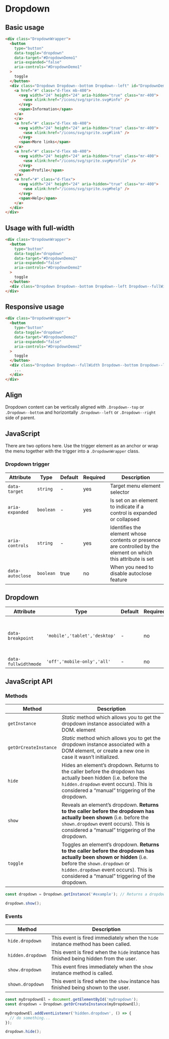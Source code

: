 # Dropdown

## Basic usage

```html
<div class="DropdownWrapper">
  <button
    type="button"
    data-toggle="dropdown"
    data-target="#DropdownDemo1"
    aria-expanded="false"
    aria-controls="#DropdownDemo1"
  >
    toggle
  </button>
  <div class="Dropdown Dropdown--bottom Dropdown--left" id="DropdownDemo1">
    <a href="#" class="d-flex mb-400">
      <svg width="24" height="24" aria-hidden="true" class="mr-400">
        <use xlink:href="/icons/svg/sprite.svg#info" />
      </svg>
      <span>Information</span>
    </a>
    </a>
    <a href="#" class="d-flex mb-400">
      <svg width="24" height="24" aria-hidden="true" class="mr-400">
        <use xlink:href="/icons/svg/sprite.svg#link" />
      </svg>
      <span>More links</span>
    </a>
    <a href="#" class="d-flex mb-400">
      <svg width="24" height="24" aria-hidden="true" class="mr-400">
        <use xlink:href="/icons/svg/sprite.svg#profile" />
      </svg>
      <span>Profile</span>
    </a>
    <a href="#" class="d-flex">
      <svg width="24" height="24" aria-hidden="true" class="mr-400">
        <use xlink:href="/icons/svg/sprite.svg#help" />
      </svg>
      <span>Help</span>
    </a>
  </div>
</div>
```

## Usage with full-width

```html
<div class="DropdownWrapper">
  <button
    type="button"
    data-toggle="dropdown"
    data-target="#DropdownDemo2"
    aria-expanded="false"
    aria-controls="#DropdownDemo2"
  >
    toggle
  </button>
  <div class="Dropdown Dropdown--bottom Dropdown--left Dropdown--fullWidth" id="DropdownDemo2">...</div>
</div>
```

## Responsive usage

```html
<div class="DropdownWrapper">
  <button
    type="button"
    data-toggle="dropdown"
    data-target="#DropdownDemo2"
    aria-expanded="false"
    aria-controls="#DropdownDemo2"
  >
    toggle
  </button>
  <div class="Dropdown Dropdown--fullWidth Dropdown--bottom Dropdown--left" id="DropdownDemo2" data-breakpoint="tablet">
    ...
  </div>
</div>
```

## Align

Dropdown content can be vertically aligned with `.Dropdown--top` or `.Dropdown--bottom` and horizontally `.Dropdown--left` or `.Dropdown--right` side of parent.

## JavaScript

There are two options here. Use the trigger element as an anchor or wrap the menu together with the trigger into a `.DropdownWrapper` class.

### Dropdown trigger

| Attribute        | Type      | Default | Required | Description                                                                                                    |
| ---------------- | --------- | ------- | -------- | -------------------------------------------------------------------------------------------------------------- |
| `data-target`    | `string`  | -       | yes      | Target menu element selector                                                                                   |
| `aria-expanded`  | `boolean` | -       | yes      | Is set on an element to indicate if a control is expanded or collapsed                                         |
| `aria-controls`  | `string`  | -       | yes      | Identifies the element whose contents or presence are controlled by the element on which this attribute is set |
| `data-autoclose` | `boolean` | true    | no       | When you need to disable autoclose feature                                                                     |

## Dropdown

| Attribute            | Type                          | Default | Required | Description                                                                                                                         |
| -------------------- | ----------------------------- | ------- | -------- | ----------------------------------------------------------------------------------------------------------------------------------- |
| `data-breakpoint`    | `'mobile','tablet','desktop'` | -       | no       | **DEPRECATED** Breakpoint to switch from the full-width to the auto-width mode. <br> Deprecation: https://jira.lmc.cz/browse/DS-493 |
| `data-fullwidthmode` | `'off','mobile-only','all'`   | -       | no       | Full-width mode                                                                                                                     |

## JavaScript API

### Methods

| Method                | Description                                                                                                                                                                                                                                    |
| --------------------- | ---------------------------------------------------------------------------------------------------------------------------------------------------------------------------------------------------------------------------------------------- |
| `getInstance`         | _Static_ method which allows you to get the dropdown instance associated with a DOM. element                                                                                                                                                   |
| `getOrCreateInstance` | _Static_ method which allows you to get the dropdown instance associated with a DOM element, or create a new one in case it wasn’t initialized.                                                                                                |
| `hide`                | Hides an element’s dropdown. Returns to the caller before the dropdown has actually been hidden (i.e. before the `hidden.dropdown` event occurs). This is considered a “manual” triggering of the dropdown.                                    |
| `show`                | Reveals an element’s dropdown. **Returns to the caller before the dropdown has actually been shown** (i.e. before the `shown.dropdown` event occurs). This is considered a “manual” triggering of the dropdown.                                |
| `toggle`              | Toggles an element’s dropdown. **Returns to the caller before the dropdown has actually been shown or hidden** (i.e. before the `shown.dropdown` or `hidden.dropdown` event occurs). This is considered a “manual” triggering of the dropdown. |

```js
const dropdown = Dropdown.getInstance('#example'); // Returns a dropdown instance

dropdown.show();
```

### Events

| Method            | Description                                                                           |
| ----------------- | ------------------------------------------------------------------------------------- |
| `hide.dropdown`   | This event is fired immediately when the `hide` instance method has been called.      |
| `hidden.dropdown` | This event is fired when the `hide` instance has finished being hidden from the user. |
| `show.dropdown`   | This event fires immediately when the `show` instance method is called.               |
| `shown.dropdown`  | This event is fired when the `show` instance has finished being shown to the user.    |

```js
const myDropdownEl = document.getElementById('myDropdown');
const dropdown = Dropdown.getOrCreateInstance(myDropdownEl);

myDropdownEl.addEventListener('hidden.dropdown', () => {
  // do something...
});

dropdown.hide();
```
